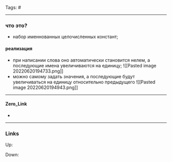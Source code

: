 Tags: #
***
### что это?
- набор именнованных целочисленных констант;

#### реализация
- при написании слова оно автоматически становится нелем, а последующие имена увеличиваются на единицу;
![[Pasted image 20220620194733.png]]
- можно самому задать значения, а последующие будут увеличиваться на единицу относительно предыдущего
![[Pasted image 20220620194943.png]]
***
#### Zero_Link
- 
***
### Links
Up:

Down:


